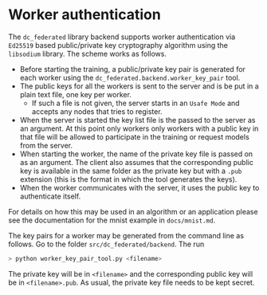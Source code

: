 # Worker authentication

The `dc_federated` library backend supports worker authentication via `Ed25519` based public/private key cryptography algorithm using the `libsodium` library. The scheme works as follows. 

- Before starting the training, a public/private key pair is generated for each worker using the `dc_federated.backend.worker_key_pair` tool. 
- The public keys for all the workers is sent to the server and is be put in a plain text file, one key per worker.
    - If such a file is not given, the server starts in an `Usafe Mode` and accepts any nodes that tries to register.
- When the server is started the key list file is the passed to the server as an argument. At this point only workers only workers with a public key in that file will be allowed to participate in the training or request models from the server.
- When starting the worker, the name of the private key file is passed on as an argument. The client also assumes that the corresponding public key is available in the same folder as the private key but with a `.pub` extension (this is the format in which the tool generates the keys).
- When the worker communicates with the server, it uses the public key to authenticate itself.

For details on how this may be used in an algorithm or an application please see the documentation for the mnist example in `docs/mnist.md`.

The key pairs for a worker may be generated from the command line as follows. Go to the folder `src/dc_federated/backend`. The run
```bash
> python worker_key_pair_tool.py <filename>
``` 
The private key will be in `<filename>` and the corresponding public key will be in `<filename>.pub`. As usual, the private key file needs to be kept secret. 
